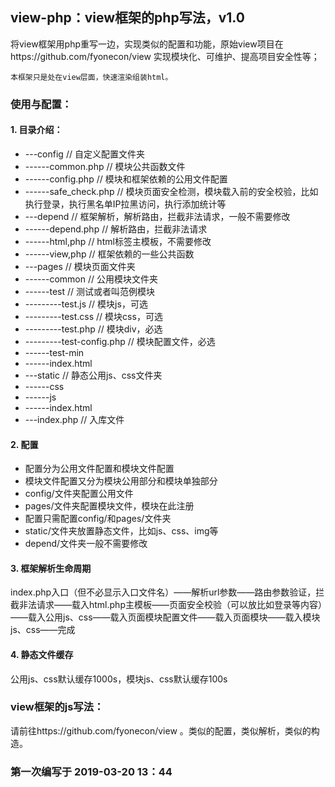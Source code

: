 ## view-php：view框架的php写法，v1.0
将view框架用php重写一边，实现类似的配置和功能，原始view项目在https://github.com/fyonecon/view
实现模块化、可维护、提高项目安全性等；

`本框架只是处在view层面，快速渲染组装html。`

### 使用与配置：

#### 1. 目录介绍：
- ---config  // 自定义配置文件夹
- ------common.php // 模块公共函数文件
- ------config.php // 模块和框架依赖的公用文件配置
- ------safe_check.php // 模块页面安全检测，模块载入前的安全校验，比如执行登录，执行黑名单IP拉黑访问，执行添加统计等
- ---depend  // 框架解析，解析路由，拦截非法请求，一般不需要修改
- ------depend.php // 解析路由，拦截非法请求
- ------html,php // html标签主模板，不需要修改
- ------view,php // 框架依赖的一些公共函数
- ---pages  // 模块页面文件夹 
- ------common // 公用模块文件夹 
- ------test  // 测试或者叫范例模块
- ---------test.js // 模块js，可选
- ---------test.css // 模块css，可选
- ---------test.php // 模块div，必选
- ---------test-config.php // 模块配置文件，必选
- ------test-min
- ------index.html
- ---static  // 静态公用js、css文件夹
- ------css
- ------js
- ------index.html
- ---index.php  // 入库文件

#### 2. 配置
- 配置分为公用文件配置和模块文件配置
- 模块文件配置又分为模块公用部分和模块单独部分
- config/文件夹配置公用文件
- pages/文件夹配置模块文件，模块在此注册
- 配置只需配置config/和pages/文件夹
- static/文件夹放置静态文件，比如js、css、img等
- depend/文件夹一般不需要修改

#### 3. 框架解析生命周期
index.php入口（但不必显示入口文件名）——解析url参数——路由参数验证，拦截非法请求——载入html.php主模板——页面安全校验（可以放比如登录等内容）——载入公用js、css——载入页面模块配置文件——载入页面模块——载入模块js、css——完成

#### 4. 静态文件缓存
公用js、css默认缓存1000s，模块js、css默认缓存100s

### view框架的js写法：
请前往https://github.com/fyonecon/view 。类似的配置，类似解析，类似的构造。

### 第一次编写于 2019-03-20 13：44